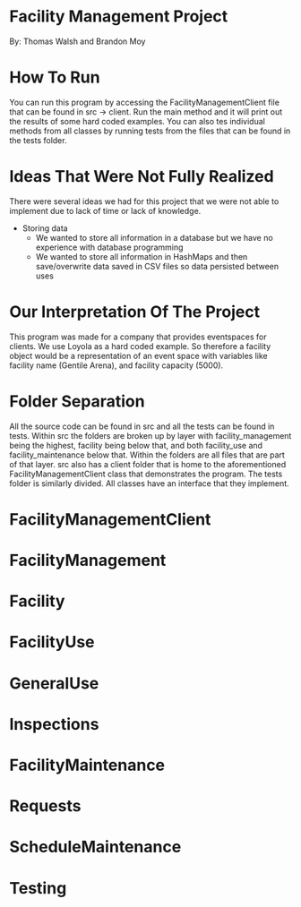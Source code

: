 # Facility Management Project
By: Thomas Walsh and Brandon Moy

# How To Run
You can run this program by accessing the FacilityManagementClient file that can be found in src -> client. Run the main method and it will print out the results of some hard coded examples. You can also tes individual methods from all classes by running tests from the files that can be found in the tests folder.

# Ideas That Were Not Fully Realized
There were several ideas we had for this project that we were not able to implement due to lack of time or lack of knowledge.
- Storing data
    - We wanted to store all information in a database but we have no experience with database programming
    - We wanted to store all information in HashMaps and then save/overwrite data saved in CSV files so data persisted between uses

# Our Interpretation Of The Project
This program was made for a company that provides eventspaces for clients. We use Loyola as a hard coded example. So therefore a facility object would be a representation of an event space with variables like facility name (Gentile Arena), and facility capacity (5000).

# Folder Separation
All the source code can be found in src and all the tests can be found in tests. Within src the folders are broken up by layer with facility_management being the highest, facility being below that, and both facility_use and facility_maintenance below that. Within the folders are all files that are part of that layer. src also has a client folder that is home to the aforementioned FacilityManagementClient class that demonstrates the program. The tests folder is similarly divided. All classes have an interface that they implement.

# FacilityManagementClient

# FacilityManagement

# Facility

# FacilityUse

# GeneralUse

# Inspections

# FacilityMaintenance

# Requests

# ScheduleMaintenance

# Testing